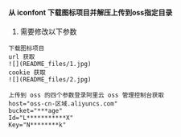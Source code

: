 #### 从 iconfont 下载图标项目并解压上传到oss指定目录
1. 需要修改以下参数
```
下载图标项目
url 获取
![](README_files/1.jpg)
cookie 获取
![](README_files/2.jpg)
```

```
上传到 oss 的四个参数登录阿里云 oss 管理控制台获取
host="oss-cn-区域.aliyuncs.com"   
bucket="***age"
Id="L***********X"
Key="N********k"
```